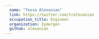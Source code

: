 ```yaml
---
  name: "Tessa Alexanian"
  link: https://twitter.com/tralexanian
  occupation_title: Engineer
  organization: Zymergen
  github: alexanian
---
```


